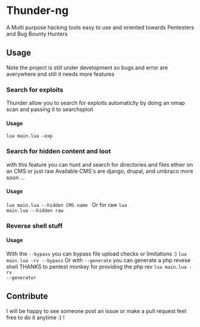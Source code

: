 # Thunder-ng
A Multi purpose hacking tools easy to use and oriented towards Pentesters and Bug Bounty Hunters
## Usage
Note the project is still under development so bugs and error are averywhere and still it needs more features
### Search for exploits
Thunder allow you to search for exploits automaticlly by doing an nmap scan and passing it to searchsploit
#### Usage
<code>lua main.lua -exp</code>
### Search for hidden content and loot
with this feature you can hunt and search for directories and files ethier on an CMS or just raw
  Available CMS's are django, drupal, and umbraco more soon ...
#### Usage
<code>lua main.lua --hidden CMS name </code> Or for raw <code>lua main.lua --hidden raw</code>
### Reverse shell stuff
#### Usage
With the <code>--bypass</code> you can bypass file upload checks or limitations :) 
<code>lua main.lua -rv --bypass</code>
Or with <code>--generate</code> you can generate a php revese shell THANKS to pentest monkey for providing the php rev
<code>lua main.lua -rv --generator</code>
## Contribute
I will be happy to see someone post an issue or make a pull request feel free to do it anytime :) !
